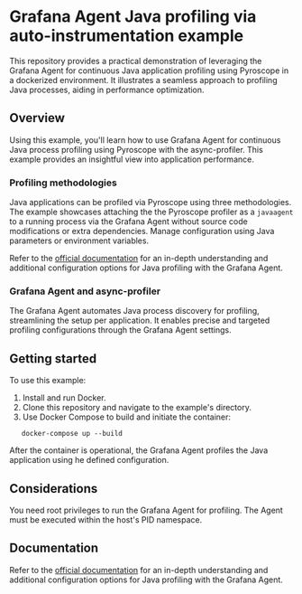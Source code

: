 # Grafana Agent Java profiling via auto-instrumentation example

This repository provides a practical demonstration of leveraging the Grafana Agent for continuous Java application profiling using Pyroscope in a dockerized environment. It illustrates a seamless approach to profiling Java processes, aiding in performance optimization.

## Overview

Using this example, you'll learn how to use Grafana Agent for continuous Java process profiling using Pyroscope with the async-profiler. This example provides an insightful view into application performance.

### Profiling methodologies

Java applications can be profiled via Pyroscope using three methodologies. The example showcases attaching the the Pyroscope profiler as a `javaagent` to a running process via the Grafana Agent without source code modifications or extra dependencies. Manage configuration using Java parameters or environment variables.

Refer to the [official documentation](https://grafana.com/docs/pyroscope/latest/configure-client/grafana-agent/java/) for an in-depth understanding and additional configuration options for Java profiling with the Grafana Agent.

### Grafana Agent and async-profiler

The Grafana Agent automates Java process discovery for profiling, streamlining the setup per application. It enables precise and targeted profiling configurations through the Grafana Agent settings.

## Getting started

To use this example:

1. Install and run Docker.
2. Clone this repository and navigate to the example's directory.
3. Use Docker Compose to build and initiate the container:

```shell
   docker-compose up --build
```

After the container is operational, the Grafana Agent profiles the Java application using he defined configuration.

## Considerations
You need root privileges to run the Grafana Agent for profiling. The Agent must be executed within the host's PID namespace.

## Documentation
Refer to the [official documentation](https://grafana.com/docs/pyroscope/latest/configure-client/grafana-agent/java/) for an in-depth understanding and additional configuration options for Java profiling with the Grafana Agent.